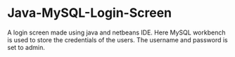 # Java-MySQL-Login-Screen
A login screen made using java and netbeans IDE. Here MySQL workbench is used to store the credentials of the users. The username and password is set to admin.
